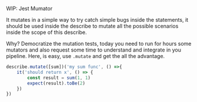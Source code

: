 WIP: Jest Mumator

It mutates in a simple way to try catch simple bugs inside the statements, it should be used inside the describe to mutate all the possible scenarios inside the scope of this describe.


Why? Democratize the mutation tests, today you need to run for hours some mutators and also request some time to understand and integrate in you pipeline. Here, is easy, use `.mutate` and get the all the advantage.

```ts
describe.mutate([sum])('my sum func', () =>{
    it('should return x', () => {
        const result = sum(1, 1)
        expect(result).toBe(2)
    })
})
```
